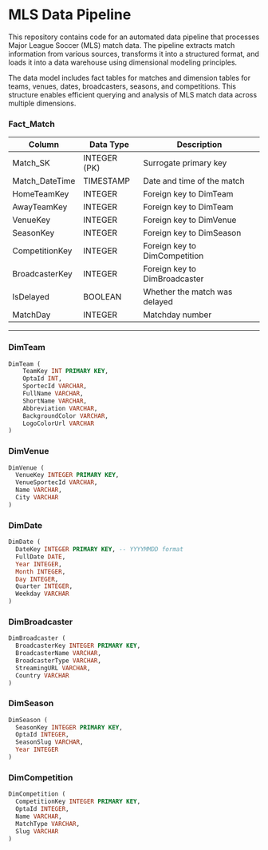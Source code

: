 # MLS Data Pipeline

This repository contains code for an automated data pipeline that processes Major League Soccer (MLS) match data. The pipeline extracts match information from various sources, transforms it into a structured format, and loads it into a data warehouse using dimensional modeling principles.

The data model includes fact tables for matches and dimension tables for teams, venues, dates, broadcasters, seasons, and competitions. This structure enables efficient querying and analysis of MLS match data across multiple dimensions.


### Fact_Match 

| Column | Data Type | Description |
|--------|-----------|-------------|
| Match_SK | INTEGER (PK) | Surrogate primary key |
| Match_DateTime | TIMESTAMP | Date and time of the match |
| HomeTeamKey | INTEGER | Foreign key to DimTeam |
| AwayTeamKey | INTEGER | Foreign key to DimTeam |
| VenueKey | INTEGER | Foreign key to DimVenue |
| SeasonKey | INTEGER | Foreign key to DimSeason |
| CompetitionKey | INTEGER | Foreign key to DimCompetition |
| BroadcasterKey | INTEGER | Foreign key to DimBroadcaster |
| IsDelayed | BOOLEAN | Whether the match was delayed |
| MatchDay | INTEGER | Matchday number |


<hr>

### DimTeam

```sql
DimTeam (
    TeamKey INT PRIMARY KEY,
    OptaId INT,
    SportecId VARCHAR,
    FullName VARCHAR,
    ShortName VARCHAR,
    Abbreviation VARCHAR,
    BackgroundColor VARCHAR,
    LogoColorUrl VARCHAR
)
```

### DimVenue

```sql
DimVenue (
  VenueKey INTEGER PRIMARY KEY,
  VenueSportecId VARCHAR,
  Name VARCHAR,
  City VARCHAR
)
```

### DimDate

```sql
DimDate (
  DateKey INTEGER PRIMARY KEY, -- YYYYMMDD format
  FullDate DATE,
  Year INTEGER,
  Month INTEGER,
  Day INTEGER,
  Quarter INTEGER,
  Weekday VARCHAR
)
```

### DimBroadcaster

```sql
DimBroadcaster (
  BroadcasterKey INTEGER PRIMARY KEY,
  BroadcasterName VARCHAR,
  BroadcasterType VARCHAR,
  StreamingURL VARCHAR,
  Country VARCHAR
)

```

### DimSeason

```sql
DimSeason (
  SeasonKey INTEGER PRIMARY KEY,
  OptaId INTEGER,
  SeasonSlug VARCHAR,
  Year INTEGER
)
```

### DimCompetition

```sql
DimCompetition (
  CompetitionKey INTEGER PRIMARY KEY,
  OptaId INTEGER,
  Name VARCHAR,
  MatchType VARCHAR,
  Slug VARCHAR
)

```